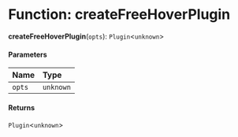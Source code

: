 # Function: createFreeHoverPlugin

**createFreeHoverPlugin**(`opts`): `Plugin`<`unknown`>

#### Parameters

| Name | Type |
| :------ | :------ |
| `opts` | `unknown` |

#### Returns

`Plugin`<`unknown`>

